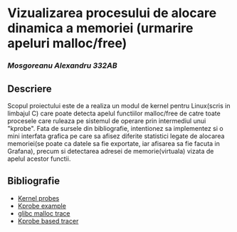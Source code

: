 # Vizualizarea procesului de alocare dinamica a memoriei (urmarire apeluri malloc/free)
### _Mosgoreanu Alexandru 332AB_


## Descriere 

Scopul proiectului este de a realiza un modul de kernel pentru Linux(scris in limbajul C) care poate detecta apelul functiilor malloc/free de catre toate procesele care ruleaza pe sistemul de operare prin intermediul unui "kprobe".
Fata de sursele din bibliografie, intentionez sa implementez si o mini interfata grafica pe care sa afisez diferite statistici legate de alocarea memoriei(se poate ca datele sa fie exportate, iar afisarea sa fie facuta in Grafana), precum si detectarea adresei de memorie(virtuala) vizata de apelul acestor functii.



## Bibliografie
- [Kernel probes](https://www.kernel.org/doc/html/latest/trace/kprobes.html)
- [Kprobe example](https://elixir.bootlin.com/linux/latest/source/samples/kprobes/kretprobe_example.c)
- [glibc malloc trace](https://pagure.io/glibc-malloc-trace-utils)
- [Kprobe based tracer](https://linux-kernel-labs.github.io/refs/heads/master/so2/assign1-kprobe-based-tracer.html)
